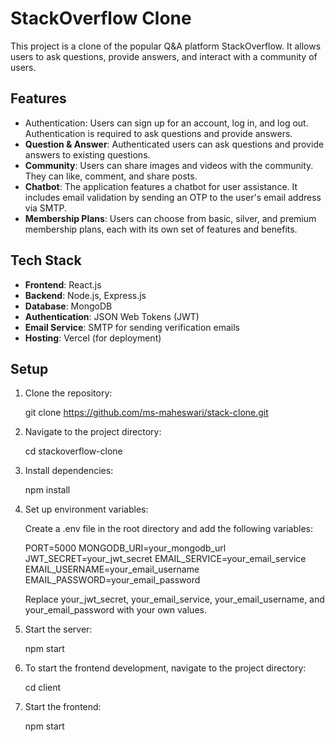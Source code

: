 # StackOverflow Clone

This project is a clone of the popular Q&A platform StackOverflow. It allows users to ask questions, provide answers, and interact with a community of users.

## Features

- Authentication: Users can sign up for an account, log in, and log out. Authentication is required to ask questions and provide answers.
- **Question & Answer**: Authenticated users can ask questions and provide answers to existing questions.
- **Community**: Users can share images and videos with the community. They can like, comment, and share posts.
- **Chatbot**: The application features a chatbot for user assistance. It includes email validation by sending an OTP to the user's email address via SMTP.
- **Membership Plans**: Users can choose from basic, silver, and premium membership plans, each with its own set of features and benefits.

## Tech Stack

- **Frontend**: React.js
- **Backend**: Node.js, Express.js
- **Database**: MongoDB
- **Authentication**: JSON Web Tokens (JWT)
- **Email Service**: SMTP for sending verification emails
- **Hosting**: Vercel (for deployment)

## Setup

1. Clone the repository:

   git clone https://github.com/ms-maheswari/stack-clone.git

2. Navigate to the project directory:
 
   cd stackoverflow-clone

3. Install dependencies:
   
   npm install

4. Set up environment variables:

   Create a .env file in the root directory and add the following variables:

   PORT=5000
   MONGODB_URI=your_mongodb_url
   JWT_SECRET=your_jwt_secret
   EMAIL_SERVICE=your_email_service
   EMAIL_USERNAME=your_email_username
   EMAIL_PASSWORD=your_email_password

   Replace your_jwt_secret, your_email_service, your_email_username, and your_email_password with your own values.

5. Start the server:
   
   npm start

6. To start the frontend development, navigate to the project directory:

   cd client

7. Start the frontend:

   npm start